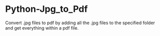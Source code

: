 # Python-Jpg_to_Pdf

Convert .jpg files to pdf by adding all the .jpg files to the specified folder and get everything within a pdf file.
